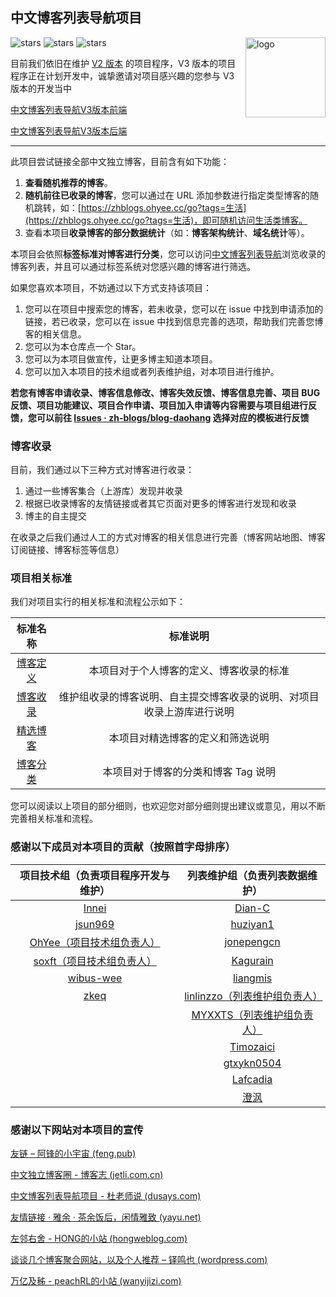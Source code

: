 ## 中文博客列表导航项目

<img align="right" src="https://avatars.githubusercontent.com/u/102334874" alt="logo" height="128px"/>

<img src="https://img.shields.io/github/stars/zh-blogs/blog-daohang?style=for-the-badge" referrerpolicy="no-referrer" alt="stars">  <img src="https://img.shields.io/badge/%E7%9B%AE%E5%89%8D%E7%89%88%E6%9C%AC-V2-reen?style=for-the-badge" referrerpolicy="no-referrer" alt="stars">  <img src="https://img.shields.io/badge/%E5%BC%80%E5%8F%91%E4%B8%AD-V3-orange?style=for-the-badge" referrerpolicy="no-referrer" alt="stars">

目前我们依旧在维护 [ V2 版本](https://github.com/zh-blogs/v2) 的项目程序，V3 版本的项目程序正在计划开发中，诚挚邀请对项目感兴趣的您参与 V3 版本的开发当中

[中文博客列表导航V3版本前端](https://github.com/zh-blogs/frontend)

[中文博客列表导航V3版本后端](https://github.com/zh-blogs/backend) 

---

此项目尝试链接全部中文独立博客，目前含有如下功能：

1. **查看随机推荐的博客**。
2. **随机前往已收录的博客**，您可以通过在 URL 添加参数进行指定类型博客的随机跳转，如：[https://zhblogs.ohyee.cc/go?tags=生活](https://zhblogs.ohyee.cc/go?tags=生活)，即可随机访问生活类博客。
3. 查看本项目**收录博客的部分数据统计**（如：**博客架构统计**、**域名统计**等）。

本项目会依照**标签标准对博客进行分类**，您可以访问[中文博客列表导航](https://zhblogs.ohyee.cc/)浏览收录的博客列表，并且可以通过标签系统对您感兴趣的博客进行筛选。    

如果您喜欢本项目，不妨通过以下方式支持该项目：

1. 您可以在项目中搜索您的博客，若未收录，您可以在 issue 中找到申请添加的链接，若已收录，您可以在 issue 中找到信息完善的选项，帮助我们完善您博客的相关信息。
2. 您可以为本仓库点一个 Star。
3. 您可以为本项目做宣传，让更多博主知道本项目。
4. 您可以加入本项目的技术组或者列表维护组，对本项目进行维护。

**若您有博客申请收录、博客信息修改、博客失效反馈、博客信息完善、项目 BUG 反馈、项目功能建议、项目合作申请、项目加入申请等内容需要与项目组进行反馈，您可以前往 [Issues · zh-blogs/blog-daohang](https://github.com/zh-blogs/blog-daohang/issues) 选择对应的模板进行反馈**

### 博客收录

目前，我们通过以下三种方式对博客进行收录：

1. 通过一些博客集合（上游库）发现并收录
2. 根据已收录博客的友情链接或者其它页面对更多的博客进行发现和收录
3. 博主的自主提交

在收录之后我们通过人工的方式对博客的相关信息进行完善（博客网站地图、博客订阅链接、博客标签等信息）

### 项目相关标准

我们对项目实行的相关标准和流程公示如下：

|               标准名称               |                           标准说明                           |
| :----------------------------------: | :----------------------------------------------------------: |
| [博客定义](./document/Definition.md) |           本项目对于个人博客的定义、博客收录的标准           |
|  [博客收录](./document/Included.md)  | 维护组收录的博客说明、自主提交博客收录的说明、对项目收录上游库进行说明 |
|  [精选博客](./document/Selected.md)  |               本项目对精选博客的定义和筛选说明               |
|    [博客分类](./document/Tag.md)     |             本项目对于博客的分类和博客 Tag 说明              |

您可以阅读以上项目的部分细则，也欢迎您对部分细则提出建议或意见，用以不断完善相关标准和流程。

### 感谢以下成员对本项目的贡献（按照首字母排序）

| 项目技术组（负责项目程序开发与维护） | 列表维护组（负责列表数据维护） |
| :--------: | :--------: |
|   [Innei](https://github.com/Innei)    |   [Dian-C](https://github.com/Dian-C)   |
|  [jsun969](https://github.com/jsun969)   |  [huziyan1](https://github.com/huziyan1)  |
| [OhYee（项目技术组负责人）](https://github.com/OhYee) | [jonepengcn](https://github.com/jonepengcn) |
|   [soxft（项目技术组负责人）](https://github.com/soxft)   |  [Kagurain](https://github.com/Kagurain)  |
|   [wibus-wee](https://github.com/wibus-wee)   | [liangmis](https://github.com/liangmis)  |
| [zkeq](https://github.com/zkeq) | [linlinzzo（列表维护组负责人）](https://github.com/linlinzzo) |
|        |   [MYXXTS（列表维护组负责人）](https://github.com/MYXXTS)   |
|            | [Timozaici](https://github.com/Timozaici)  |
|            | [gtxykn0504](https://github.com/gtxykn0504)  |
|            | [Lafcadia](https://github.com/Lafcadia)  |
|            | [澄沨](https://github.com/aquausora)  |

### 感谢以下网站对本项目的宣传

[友链 – 阿锋的小宇宙 (feng.pub)](https://feng.pub/links)

[中文独立博客圈 - 博客志 (jetli.com.cn)](http://www.jetli.com.cn/quan.html)

[中文博客列表导航项目 - 杜老师说 (dusays.com)](https://dusays.com/494/)

[友情链接 · 雅余 · 茶余饭后，闲情雅致 (yayu.net)](https://www.yayu.net/links/)

[左邻右舍 - HONG的小站 (hongweblog.com)](https://hongweblog.com/friend)

[谈谈几个博客聚合网站，以及个人推荐 – 铎鸣也 (wordpress.com)](https://zhengduo.wordpress.com/2022/12/09/zh-blogs-site-link/)

[万亿及秭 - peachRL的小站 (wanyijizi.com)](https://wanyijizi.com/)
